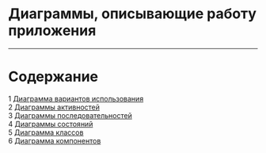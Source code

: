 # Диаграммы, описывающие работу приложения
---

# Содержание
1 [Диаграмма вариантов использования](useCase/README.md)  
2 [Диаграммы активностей](activity/README.md)  
3 [Диаграммы последовательностей](sequence/README.md)  
4 [Диаграммы состояний](state/README.md)  
5 [Диаграмма классов](classes/README.md)  
6 [Диаграмма компонентов](components/README.md)    
